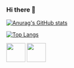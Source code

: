 ### Hi there 👋

<!--
**kdugaspar/kdugaspar** is a ✨ _special_ ✨ repository because its `README.md` (this file) appears on your GitHub profile.

Here are some ideas to get you started:

- 🔭 I’m currently working on ...
- 🌱 I’m currently learning ...
- 👯 I’m looking to collaborate on ...
- 🤔 I’m looking for help with ...
- 💬 Ask me about ...
- 📫 How to reach me: ...
- 😄 Pronouns: ...
- ⚡ Fun fact: ...
-->
<html>

[![Anurag's GitHub stats](https://github-readme-stats.vercel.app/api?username=kdugaspar&show_icons=true&theme=gruvbox)](https://github.com/anuraghazra/github-readme-stats)

[![Top Langs](https://github-readme-stats.vercel.app/api/top-langs/?username=kdugaspar&layout=compact)](https://github.com/anuraghazra/github-readme-stats)

<section>
<img style="width: 50px;" src="https://cdn.jsdelivr.net/gh/devicons/devicon/icons/html5/html5-original.svg" />
<img style="width: 50px;" src="https://cdn.jsdelivr.net/gh/devicons/devicon/icons/css3/css3-original.svg" />
</section>
          
</html>
